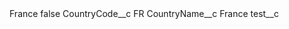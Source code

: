 <?xml version="1.0" encoding="UTF-8"?>
<CustomMetadata xmlns="http://soap.sforce.com/2006/04/metadata" xmlns:xsi="http://www.w3.org/2001/XMLSchema-instance" xmlns:xsd="http://www.w3.org/2001/XMLSchema">
    <label>France</label>
    <protected>false</protected>
    <values>
        <field>CountryCode__c</field>
        <value xsi:type="xsd:string">FR</value>
    </values>
    <values>
        <field>CountryName__c</field>
        <value xsi:type="xsd:string">France</value>
    </values>
    <values>
        <field>test__c</field>
        <value xsi:nil="true"/>
    </values>
</CustomMetadata>
